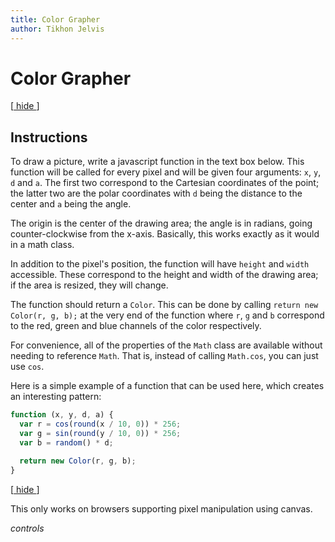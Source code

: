 ```yaml
---
title: Color Grapher
author: Tikhon Jelvis
---
```


<div id="container" class="content">

# Color Grapher

<div id="help">

<span class="hide">[<a href="#" class="hidehelp"> hide </a>]</span>

## Instructions

To draw a picture, write a javascript function in the text box below. This function will be called for every pixel and will be given four arguments: `x`, `y`, `d` and `a`. The first two correspond to the Cartesian coordinates of the point; the latter two are the polar coordinates with `d` being the distance to the center and `a` being the angle.

The origin is the center of the drawing area; the angle is in radians, going counter-clockwise from the x-axis. Basically, this works exactly as it would in a math class.

In addition to the pixel's position, the function will have `height` and `width` accessible. These correspond to the height and width of the drawing area; if the area is resized, they will change.

The function should return a `Color`. This can be done by calling `return new Color(r, g, b);` at the very end of the function where `r`, `g` and `b` correspond to the red, green and blue channels of the color respectively. 

For convenience, all of the properties of the `Math` class are available without needing to reference `Math`. That is, instead of calling `Math.cos`, you can just use `cos`.

Here is a simple example of a function that can be used here, which creates an interesting pattern: 

```javascript
function (x, y, d, a) {
  var r = cos(round(x / 10, 0)) * 256;
  var g = sin(round(y / 10, 0)) * 256;
  var b = random() * d;

  return new Color(r, g, b);
}
```

</div>

[<a href="#" class="hidehelp"> hide </a>]

This only works on browsers supporting pixel manipulation using canvas.

$controls$

</div>
